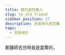 ```yaml
---
title: 致已逝的故人
slug: to_old_friend
sidebar_position: 17
description: 天長地久短文集
tags:
  - 天長地久
---
```


鄭醫師去世時我是震驚的，